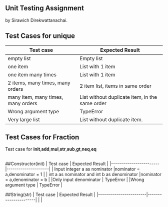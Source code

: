 ## Unit Testing Assignment

by Sirawich Direkwattanachai.


## Test Cases for unique

| Test case              |  Expected Result    |
|------------------------|---------------------|
| empty list             |  Empty list         |
| one item               |  List with 1 item   |
| one item many times    |  List with 1 item   |
| 2 items, many times, many orders | 2 item list, items in same order  |
| many item, many times, many orders | List without duplicate item, in the same order
| Wrong argument type    | TypeError|
| Very large list        | List without duplicate item.


## Test Cases for Fraction
Test case for __init__,__add__,__mul__,__str__,__sub__,__gt__,__neq__,__eq__
##

##Constructor(init)
| Test case              |  Expected Result    |
|------------------------|---------------------|
| Input integer a as nominator |nominator = a,denominator = 1             |
| int a as nominator and int b as denominator  |nominator = a,denominator = b  |
|Only input denominator |  TypeError |
|Wrong argument type  |  TypeError |

##String(str)
| Test case              |   Expected Result    |
|------------------------|----------------------|
|                                               |
##